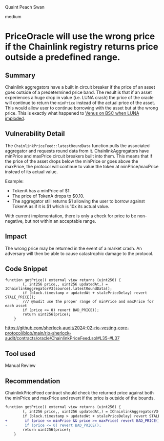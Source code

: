 Quaint Peach Swan

medium

# PriceOracle will use the wrong price if the Chainlink registry returns price outside a predefined range.

## Summary

Chainlink aggregators have a built in circuit breaker if the price of an asset goes outside of a predetermined price band. The result is that if an asset experiences a huge drop in value (i.e. LUNA crash) the price of the oracle will continue to return the `minPrice` instead of the actual price of the asset. This would allow user to continue borrowing with the asset but at the wrong price. This is exactly what happened to [Venus on BSC when LUNA imploded](https://rekt.news/venus-blizz-rekt/).

## Vulnerability Detail

The `ChainlinkPriceFeed::latestRoundData` function pulls the associated aggregator and requests round data from it. ChainlinkAggregators have minPrice and maxPrice circuit breakers built into them. This means that if the price of the asset drops below the minPrice or goes above the maxPrice, the protocol will continue to value the token at minPrice/maxPrice instead of its actual value.

Example:
- TokenA has a minPrice of $1.
- The price of TokenA drops to $0.10.
- The aggregator still returns $1 allowing the user to borrow against TokenA as if it is $1 which is 10x its actual value.

With current implementation, there is only a check for price to be non-negative, but not within an acceptable range.

## Impact

The wrong price may be returned in the event of a market crash. An adversary will then be able to cause catastrophic damage to the protocol.

## Code Snippet

```solidity
function getPrice() external view returns (uint256) {
        (, int256 price,, uint256 updatedAt,) = IChainlinkAggregatorV3(source).latestRoundData();
        if (block.timestamp > updatedAt + stalePriceDelay) revert STALE_PRICE();
        /// @audit use the proper range of minPrice and maxPrice for each asset
        if (price <= 0) revert BAD_PRICE();
        return uint256(price);
    }
```

https://github.com/sherlock-audit/2024-02-rio-vesting-core-protocol/blob/main/rio-sherlock-audit/contracts/oracle/ChainlinkPriceFeed.sol#L35-#L37

## Tool used

Manual Review

## Recommendation

ChainlinkPriceFeed contract should check the returned price against both the minPrice and maxPrice and revert if the price is outside of the bounds.


```diff
function getPrice() external view returns (uint256) {
        (, int256 price,, uint256 updatedAt,) = IChainlinkAggregatorV3(source).latestRoundData();
        if (block.timestamp > updatedAt + stalePriceDelay) revert STALE_PRICE();
+        if (price <= minPrice && price >= maxPrice) revert BAD_PRICE();
-        if (price <= 0) revert BAD_PRICE();
        return uint256(price);
    }
```